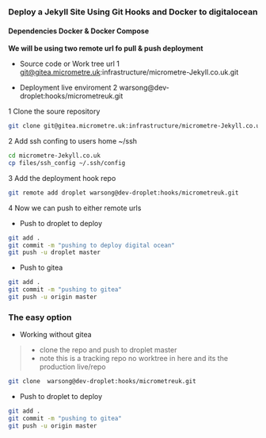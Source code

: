 ### Deploy a Jekyll Site Using Git Hooks and Docker to digitalocean

#### Dependencies Docker & Docker Compose

**We will be using two remote url fo pull & push deployment**

- Source code or Work tree url 
1 git@gitea.micrometre.uk:infrastructure/micrometre-Jekyll.co.uk.git 

- Deployment live enviroment
2 warsong@dev-droplet:hooks/micrometreuk.git 



1 Clone the soure repository

```bash
git clone git@gitea.micrometre.uk:infrastructure/micrometre-Jekyll.co.uk.git 
```
2  Add ssh confing to users home ~/ssh

```bash
cd micrometre-Jekyll.co.uk
cp files/ssh_config ~/.ssh/config 
```

3 Add the deployment hook repo

```bash
git remote add droplet warsong@dev-droplet:hooks/micrometreuk.git
```
4 Now we can push to either remote urls 

- Push to droplet to deploy
```bash
git add .
git commit -m "pushing to deploy digital ocean"
git push -u droplet master	
```
- Push to gitea
```bash
git add .
git commit -m "pushing to gitea"
git push -u origin master	
```


### The easy option 

-  Working without gitea 

> -  clone the repo and push to droplet master
> -  note this is a tracking repo no worktree in here and its the production live/repo 

```bash
git clone  warsong@dev-droplet:hooks/micrometreuk.git 

```
- Push to droplet to deploy
```bash
git add .
git commit -m "pushing to gitea"
git push -u origin master	
```











